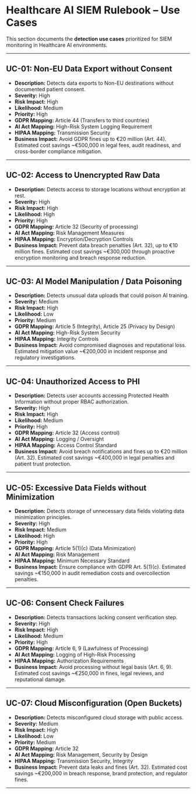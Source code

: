 # Healthcare AI SIEM Rulebook – Use Cases

This section documents the **detection use cases** prioritized for SIEM monitoring in Healthcare AI environments.

---

## UC-01: Non-EU Data Export without Consent

- **Description:** Detects data exports to Non-EU destinations without documented patient consent.
- **Severity:** High
- **Risk Impact:** High
- **Likelihood:** Medium
- **Priority:** High
- **GDPR Mapping:** Article 44 (Transfers to third countries)
- **AI Act Mapping:** High-Risk System Logging Requirement
- **HIPAA Mapping:** Transmission Security
- **Business Impact:** Avoid GDPR fines up to €20 million (Art. 44). Estimated cost savings ~€500,000 in legal fees, audit readiness, and cross-border compliance mitigation.


---

## UC-02: Access to Unencrypted Raw Data

- **Description:** Detects access to storage locations without encryption at rest.
- **Severity:** High
- **Risk Impact:** High
- **Likelihood:** High
- **Priority:** High
- **GDPR Mapping:** Article 32 (Security of processing)
- **AI Act Mapping:** Risk Management Measures
- **HIPAA Mapping:** Encryption/Decryption Controls
- **Business Impact:** Prevent data breach penalties (Art. 32), up to €10 million fines. Estimated cost savings ~€300,000 through proactive encryption monitoring and breach response reduction.

---

## UC-03: AI Model Manipulation / Data Poisoning

- **Description:** Detects unusual data uploads that could poison AI training.
- **Severity:** Medium
- **Risk Impact:** High
- **Likelihood:** Low
- **Priority:** Medium
- **GDPR Mapping:** Article 5 (Integrity), Article 25 (Privacy by Design)
- **AI Act Mapping:** High-Risk System Security
- **HIPAA Mapping:** Integrity Controls
- **Business Impact:** Avoid compromised diagnoses and reputational loss. Estimated mitigation value ~€200,000 in incident response and regulatory investigations.

---

## UC-04: Unauthorized Access to PHI

- **Description:** Detects user accounts accessing Protected Health Information without proper RBAC authorization.
- **Severity:** High
- **Risk Impact:** High
- **Likelihood:** Medium
- **Priority:** High
- **GDPR Mapping:** Article 32 (Access control)
- **AI Act Mapping:** Logging / Oversight
- **HIPAA Mapping:** Access Control Standard
- **Business Impact:** Avoid breach notifications and fines up to €20 million (Art. 32). Estimated cost savings ~€400,000 in legal penalties and patient trust protection.

---

## UC-05: Excessive Data Fields without Minimization

- **Description:** Detects storage of unnecessary data fields violating data minimization principles.
- **Severity:** High
- **Risk Impact:** Medium
- **Likelihood:** High
- **Priority:** High
- **GDPR Mapping:** Article 5(1)(c) (Data Minimization)
- **AI Act Mapping:** Risk Management
- **HIPAA Mapping:** Minimum Necessary Standard
- **Business Impact:** Ensure compliance with GDPR Art. 5(1)(c). Estimated savings ~€150,000 in audit remediation costs and overcollection penalties.

---

## UC-06: Consent Check Failures

- **Description:** Detects transactions lacking consent verification step.
- **Severity:** High
- **Risk Impact:** High
- **Likelihood:** Medium
- **Priority:** High
- **GDPR Mapping:** Article 6, 9 (Lawfulness of Processing)
- **AI Act Mapping:** Logging of High-Risk Processing
- **HIPAA Mapping:** Authorization Requirements
- **Business Impact:** Avoid processing without legal basis (Art. 6, 9). Estimated cost savings ~€250,000 in fines, legal reviews, and reputational damage.

---

## UC-07: Cloud Misconfiguration (Open Buckets)

- **Description:** Detects misconfigured cloud storage with public access.
- **Severity:** Medium
- **Risk Impact:** High
- **Likelihood:** Low
- **Priority:** Medium
- **GDPR Mapping:** Article 32
- **AI Act Mapping:** Risk Management, Security by Design
- **HIPAA Mapping:** Transmission Security, Integrity
- **Business Impact:** Prevent data leaks and fines (Art. 32). Estimated cost savings ~€200,000 in breach response, brand protection, and regulator fines.

---



